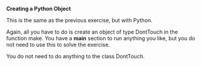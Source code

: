 <b>Creating a Python Object</b>

This is the same as the previous exercise, but with Python.

Again, all you have to do is create an object of type DontTouch in the function make. You have a __main__ section to run anything you like, but you do not need to use this to solve the exercise.

You do not need to do anything to the class DontTouch. 
